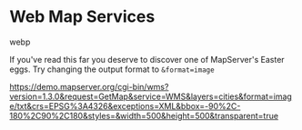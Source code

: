 # Web Map Services

webp



If you've read this far you deserve to discover one of MapServer's Easter eggs. Try changing the output format to `&format=image`

https://demo.mapserver.org/cgi-bin/wms?version=1.3.0&request=GetMap&service=WMS&layers=cities&format=image/txt&crs=EPSG%3A4326&exceptions=XML&bbox=-90%2C-180%2C90%2C180&styles=&width=500&height=500&transparent=true

